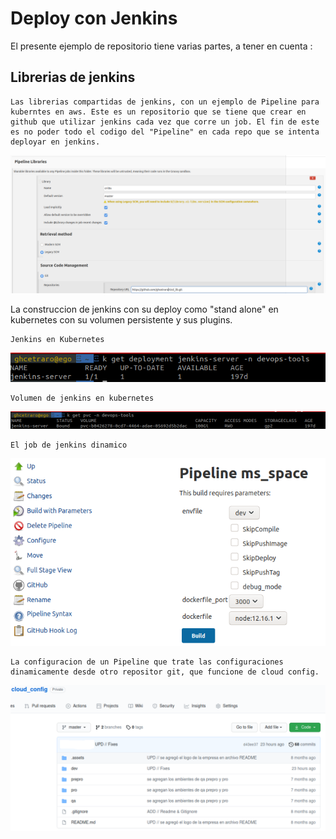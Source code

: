 # Deploy con Jenkins

El presente ejemplo de repositorio tiene varias partes, a tener en cuenta :

## Librerias de jenkins

    Las librerias compartidas de jenkins, con un ejemplo de Pipeline para kuberntes en aws. Este es un repositorio que se tiene que crear en github que utilizar jenkins cada vez que corre un job. El fin de este es no poder todo el codigo del "Pipeline" en cada repo que se intenta deployar en jenkins.

![](img/librerias.png)

La construccion de jenkins con su deploy como "stand alone" en kubernetes con su volumen persistente y sus plugins.

    Jenkins en Kubernetes

![](img/jenkins-server.png)

    Volumen de jenkins en kubernetes

![](img/jenkins-volume.png)

    El job de jenkins dinamico

![](img/jenkins-job.png)
    
    La configuracion de un Pipeline que trate las configuraciones dinamicamente desde otro repositor git, que funcione de cloud config.

![](img/cloud-config.png)